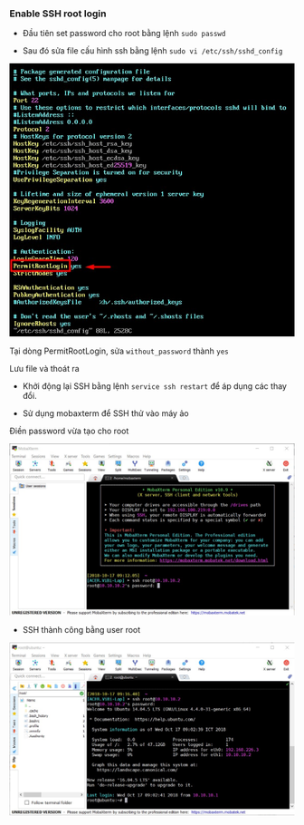 ### Enable SSH root login

- Đầu tiên set password cho root bằng lệnh `sudo passwd`

- Sau đó sửa file cấu hình ssh bằng lệnh `sudo vi /etc/ssh/sshd_config`

<img src="img/17.jpg">

Tại dòng PermitRootLogin, sửa `without_password` thành `yes`

Lưu file và thoát ra

- Khởi động lại SSH bằng lệnh `service ssh restart` để áp dụng các thay đổi.

- Sử dụng mobaxterm để SSH thử vào máy ảo

Điền password vừa tạo cho root

<img src="img/18.jpg">

- SSH thành công bằng user root 

<img src="img/19.jpg">